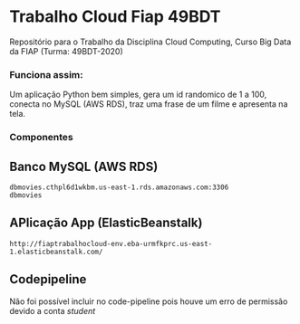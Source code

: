 # Trabalho Cloud Fiap 49BDT 
Repositório para o Trabalho da Disciplina Cloud Computing, Curso Big Data da FIAP (Turma: 49BDT-2020)

### Funciona assim: 
Um aplicação Python bem simples, gera um id randomico de 1 a 100, conecta no MySQL (AWS RDS), traz uma frase de um filme e apresenta na tela. 

### Componentes

## Banco MySQL (AWS RDS) 
	dbmovies.cthpl6d1wkbm.us-east-1.rds.amazonaws.com:3306
	dbmovies

## APlicação App (ElasticBeanstalk)
	http://fiaptrabalhocloud-env.eba-urmfkprc.us-east-1.elasticbeanstalk.com/


## Codepipeline
Não foi possível incluir no code-pipeline pois houve um erro de permissão devido a conta *student*
	

